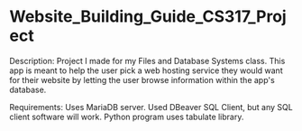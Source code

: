 # Website_Building_Guide_CS317_Project
Description: Project I made for my Files and Database Systems class. This app is meant to help the user pick a web hosting service they would want for their website by letting the user browse information within the app's database.

Requirements: Uses MariaDB server. Used DBeaver SQL Client, but any SQL client software will work. Python program uses tabulate library.
